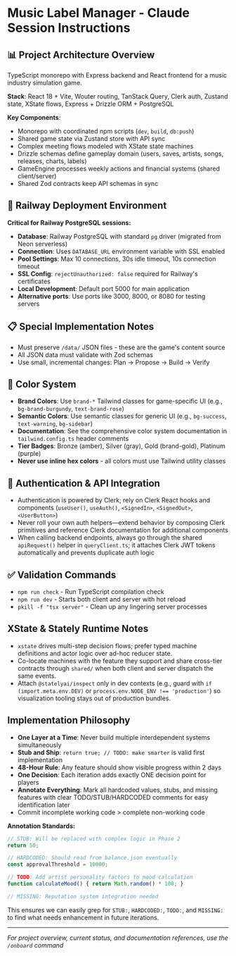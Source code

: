 # Music Label Manager - Claude Session Instructions

## 📊 Project Architecture Overview
TypeScript monorepo with Express backend and React frontend for a music industry simulation game.

**Stack**: React 18 + Vite, Wouter routing, TanStack Query, Clerk auth, Zustand state, XState flows, Express + Drizzle ORM + PostgreSQL

**Key Components**:
- Monorepo with coordinated npm scripts (`dev`, `build`, `db:push`)
- Shared game state via Zustand store with API sync
- Complex meeting flows modeled with XState state machines
- Drizzle schemas define gameplay domain (users, saves, artists, songs, releases, charts, labels)
- GameEngine processes weekly actions and financial systems (shared client/server)
- Shared Zod contracts keep API schemas in sync

## 🚨 Railway Deployment Environment
**Critical for Railway PostgreSQL sessions:**
- **Database**: Railway PostgreSQL with standard `pg` driver (migrated from Neon serverless)
- **Connection**: Uses `DATABASE_URL` environment variable with SSL enabled
- **Pool Settings**: Max 10 connections, 30s idle timeout, 10s connection timeout
- **SSL Config**: `rejectUnauthorized: false` required for Railway's certificates
- **Local Development**: Default port 5000 for main application
- **Alternative ports**: Use ports like 3000, 8000, or 8080 for testing servers

## 📋 Special Implementation Notes
- Must preserve `/data/` JSON files - these are the game's content source
- All JSON data must validate with Zod schemas
- Use small, incremental changes: Plan → Propose → Build → Verify

## 🎨 Color System
- **Brand Colors**: Use `brand-*` Tailwind classes for game-specific UI (e.g., `bg-brand-burgundy`, `text-brand-rose`)
- **Semantic Colors**: Use semantic classes for generic UI (e.g., `bg-success`, `text-warning`, `bg-sidebar`)
- **Documentation**: See the comprehensive color system documentation in `tailwind.config.ts` header comments
- **Tier Badges**: Bronze (amber), Silver (gray), Gold (brand-gold), Platinum (purple)
- **Never use inline hex colors** - all colors must use Tailwind utility classes

## 🔐 Authentication & API Integration
- Authentication is powered by Clerk; rely on Clerk React hooks and components (`useUser()`, `useAuth()`, `<SignedIn>`, `<SignedOut>`, `<UserButton>`)
- Never roll your own auth helpers—extend behavior by composing Clerk primitives and reference Clerk documentation for additional components
- When calling backend endpoints, always go through the shared `apiRequest()` helper in `queryClient.ts`; it attaches Clerk JWT tokens automatically and prevents duplicate auth logic

## ✅ Validation Commands
- `npm run check` - Run TypeScript compilation check
- `npm run dev` - Starts both client and server with hot reload
- `pkill -f "tsx server"` - Clean up any lingering server processes

## XState & Stately Runtime Notes
- `xstate` drives multi-step decision flows; prefer typed machine definitions and actor logic over ad-hoc reducer state.
- Co-locate machines with the feature they support and share cross-tier contracts through `shared/` when both client and server dispatch the same events.
- Attach `@statelyai/inspect` only in dev contexts (e.g., guard with `if (import.meta.env.DEV)` or `process.env.NODE_ENV !== 'production'`) so visualization tooling stays out of production bundles.

## Implementation Philosophy
- **One Layer at a Time**: Never build multiple interdependent systems simultaneously
- **Stub and Ship**: `return true; // TODO: make smarter` is valid first implementation  
- **48-Hour Rule**: Any feature should show visible progress within 2 days
- **One Decision**: Each iteration adds exactly ONE decision point for players
- **Annotate Everything**: Mark all hardcoded values, stubs, and missing features with clear TODO/STUB/HARDCODED comments for easy identification later
- Commit incomplete working code > complete non-working code

**Annotation Standards:**
```javascript
// STUB: Will be replaced with complex logic in Phase 2
return 50; 

// HARDCODED: Should read from balance.json eventually  
const approvalThreshold = 10000;

// TODO: Add artist personality factors to mood calculation
function calculateMood() { return Math.random() * 100; }

// MISSING: Reputation system integration needed
```

This ensures we can easily grep for `STUB:`, `HARDCODED:`, `TODO:`, and `MISSING:` to find what needs enhancement in future iterations.

---
*For project overview, current status, and documentation references, use the `/onboard` command*
